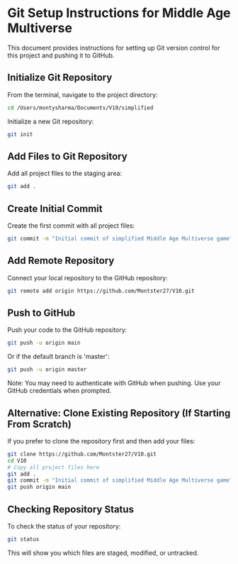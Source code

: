 # Git Setup Instructions for Middle Age Multiverse

This document provides instructions for setting up Git version control for this project and pushing it to GitHub.

## Initialize Git Repository

From the terminal, navigate to the project directory:

```bash
cd /Users/montysharma/Documents/V10/simplified
```

Initialize a new Git repository:

```bash
git init
```

## Add Files to Git Repository

Add all project files to the staging area:

```bash
git add .
```

## Create Initial Commit

Create the first commit with all project files:

```bash
git commit -m "Initial commit of simplified Middle Age Multiverse game"
```

## Add Remote Repository

Connect your local repository to the GitHub repository:

```bash
git remote add origin https://github.com/Montster27/V10.git
```

## Push to GitHub

Push your code to the GitHub repository:

```bash
git push -u origin main
```

Or if the default branch is 'master':

```bash
git push -u origin master
```

Note: You may need to authenticate with GitHub when pushing. Use your GitHub credentials when prompted.

## Alternative: Clone Existing Repository (If Starting From Scratch)

If you prefer to clone the repository first and then add your files:

```bash
git clone https://github.com/Montster27/V10.git
cd V10
# Copy all project files here
git add .
git commit -m "Initial commit of simplified Middle Age Multiverse game"
git push origin main
```

## Checking Repository Status

To check the status of your repository:

```bash
git status
```

This will show you which files are staged, modified, or untracked.
